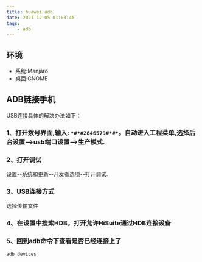 ```yaml
---
title: huawei adb 
date: 2021-12-05 01:03:46
tags:
    - adb
---
```




## 环境
* 系统:Manjaro
* 桌面:GNOME

## ADB链接手机
USB连接具体的解决办法如下：

### 1、打开拨号界面,输入: `*#*#2846579#*#*`。自动进入工程菜单,选择后台设置——>usb端口设置——>生产模式.

### 2、打开调试

设置--系统和更新--开发者选项--打开调试.

### 3、USB连接方式

选择传输文件

### 4、在设置中搜索HDB，打开允许HiSuite通过HDB连接设备

### 5、回到adb命令下查看是否已经连接上了
```bash
adb devices
```
